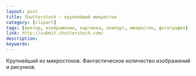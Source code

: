 ```yaml
---
layout: post
title: Shutterstock — крупнейший микросток
category: [clipart]
tags: [вектор, изображение, картинка, клипарт, микросток, фотография]
link: http://submit.shutterstock.com/
description:
keywords:
---
```


<p>Крупнейший из микростоков. Фантастическое количество изображений и рисунков.</p>
